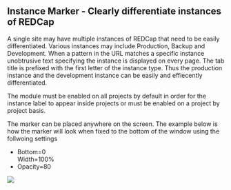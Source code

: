<h2>Instance Marker - Clearly differentiate instances of REDCap</h2>

<p>A single site may have multiple instances of REDCap that need to be easily differentiated. 
Various instances may include Production, Backup and Development. 
When a pattern in the URL matches a specific instance unobtrusive text specifying the instance is displayed on every page. 
The tab title is prefixed with the first letter of the instance type.  Thus the production instance and the development
instance can be easily and effiecently differentiated. 

The module must be enabled on all projects by default in order for the instance label to appear inside 
projects or must be enabled on a project by project basis.</p>

<p>The marker can be placed anywhere on the screen. The example below is how the marker will look when fixed to the bottom of the window using the follwoing settings</p>
<ul><li>Bottom=0</li></li>Width=100%</li><li>Opacity=80</li></ul>
<img src="https://github.com/biggeeves/Instance-Marker/blob/master/images/instance_tagger_screen_shot.gif">